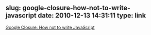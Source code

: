 slug: google-closure-how-not-to-write-javascript
date: 2010-12-13 14:31:11
type: link
---

[Google Closure: How not to write JavaScript](http://blogs.sitepoint.com/2009/11/12/google-closure-how-not-to-write-javascript/)
